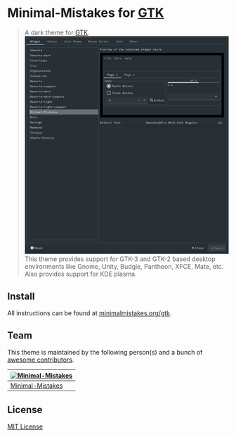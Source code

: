 # Minimal-Mistakes for [GTK](https://www.gtk.org/)

> A dark theme for [GTK](https://www.gtk.org/).
> ![Screenshot](./screenshot.png)
> This theme provides support for GTK-3 and GTK-2 based desktop environments like Gnome, Unity, Budgie, Pantheon, XFCE, Mate, etc. Also provides support for KDE plasma.

## Install

All instructions can be found at [minimalmistakes.org/gtk](https://minimalmistakes.org/apps/themes/gtk).

## Team

This theme is maintained by the following person(s) and a bunch of [awesome contributors](https://github.com/minimal-mistakes/kitty/graphs/contributors).

| [![Minimal-Mistakes](https://avatars.githubusercontent.com/u/99121492?s=125)](https://github.com/Minimal-Mistakes) |
| ------------------------------------------------------------------------------------------------------------------ |
| [Minimal-Mistakes](https://github.com/Minimal-Mistakes)                                                            |

## License

[MIT License](./LICENSE)
